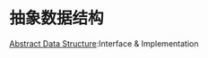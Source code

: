 # 抽象数据结构

[Abstract Data Structure](files/slides/Tsinghua-DSA-2024Fall-chapter/02.Vector.pdf#page=3):Interface & Implementation
